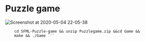 # Puzzle game
![Screenshot at 2020-05-04 22-05-38](https://user-images.githubusercontent.com/44836865/80998366-eb570580-8e53-11ea-9aff-6047ab1a6d7b.png)

``` git clone https://github.com/RedBull4/SFML-Puzzle-game && 
    cd SFML-Puzzle-game && unzip Puzzlegame.zip &&cd Game &&
    make && ./Game ```
